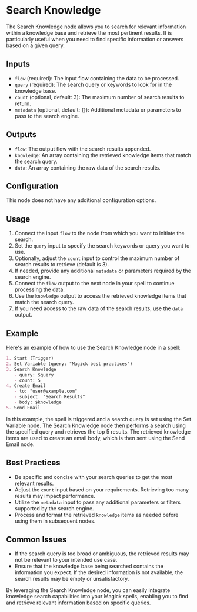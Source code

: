 # Search Knowledge

The Search Knowledge node allows you to search for relevant information within a knowledge base and retrieve the most pertinent results. It is particularly useful when you need to find specific information or answers based on a given query.

## Inputs

- `flow` (required): The input flow containing the data to be processed.
- `query` (required): The search query or keywords to look for in the knowledge base.
- `count` (optional, default: 3): The maximum number of search results to return.
- `metadata` (optional, default: {}): Additional metadata or parameters to pass to the search engine.

## Outputs

- `flow`: The output flow with the search results appended.
- `knowledge`: An array containing the retrieved knowledge items that match the search query.
- `data`: An array containing the raw data of the search results.

## Configuration

This node does not have any additional configuration options.

## Usage

1. Connect the input `flow` to the node from which you want to initiate the search.
2. Set the `query` input to specify the search keywords or query you want to use.
3. Optionally, adjust the `count` input to control the maximum number of search results to retrieve (default is 3).
4. If needed, provide any additional `metadata` or parameters required by the search engine.
5. Connect the `flow` output to the next node in your spell to continue processing the data.
6. Use the `knowledge` output to access the retrieved knowledge items that match the search query.
7. If you need access to the raw data of the search results, use the `data` output.

## Example

Here's an example of how to use the Search Knowledge node in a spell:

```markdown
1. Start (Trigger) 
2. Set Variable (query: "Magick best practices")
3. Search Knowledge
   - query: $query
   - count: 5
4. Create Email
   - to: "user@example.com" 
   - subject: "Search Results"
   - body: $knowledge
5. Send Email
```

In this example, the spell is triggered and a search query is set using the Set Variable node. The Search Knowledge node then performs a search using the specified query and retrieves the top 5 results. The retrieved knowledge items are used to create an email body, which is then sent using the Send Email node.

## Best Practices

- Be specific and concise with your search queries to get the most relevant results.
- Adjust the `count` input based on your requirements. Retrieving too many results may impact performance.
- Utilize the `metadata` input to pass any additional parameters or filters supported by the search engine.
- Process and format the retrieved `knowledge` items as needed before using them in subsequent nodes.

## Common Issues

- If the search query is too broad or ambiguous, the retrieved results may not be relevant to your intended use case.
- Ensure that the knowledge base being searched contains the information you expect. If the desired information is not available, the search results may be empty or unsatisfactory.

By leveraging the Search Knowledge node, you can easily integrate knowledge search capabilities into your Magick spells, enabling you to find and retrieve relevant information based on specific queries.